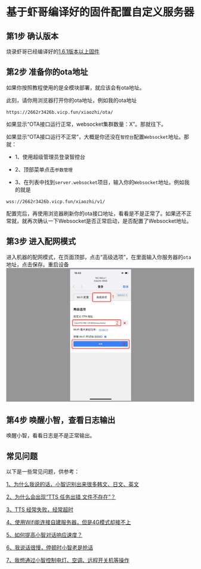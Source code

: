 # 基于虾哥编译好的固件配置自定义服务器

## 第1步 确认版本
烧录虾哥已经编译好的[1.6.1版本以上固件](https://github.com/78/xiaozhi-esp32/releases)

## 第2步 准备你的ota地址
如果你按照教程使用的是全模块部署，就应该会有ota地址。

此刻，请你用浏览器打开你的ota地址，例如我的ota地址
```
https://2662r3426b.vicp.fun/xiaozhi/ota/
```

如果显示“OTA接口运行正常，websocket集群数量：X”。那就往下。

如果显示“OTA接口运行不正常”，大概是你还没在`智控台`配置`Websocket`地址。那就：

- 1、使用超级管理员登录智控台

- 2、顶部菜单点击`参数管理`

- 3、在列表中找到`server.websocket`项目，输入你的`Websocket`地址。例如我的就是

```
wss://2662r3426b.vicp.fun/xiaozhi/v1/
```

配置完后，再使用浏览器刷新你的ota接口地址，看看是不是正常了。如果还不正常就，就再次确认一下Websocket是否正常启动，是否配置了Websocket地址。

## 第3步 进入配网模式
进入机器的配网模式，在页面顶部，点击“高级选项”，在里面输入你服务器的`ota`地址，点击保存。重启设备
![请参考-OTA地址设置](../docs/images/firmware-setting-ota.png)

## 第4步 唤醒小智，查看日志输出

唤醒小智，看看日志是不是正常输出。


## 常见问题
以下是一些常见问题，供参考：

[1、为什么我说的话，小智识别出来很多韩文、日文、英文](./FAQ.md)

[2、为什么会出现“TTS 任务出错 文件不存在”？](./FAQ.md)

[3、TTS 经常失败，经常超时](./FAQ.md)

[4、使用Wifi能连接自建服务器，但是4G模式却接不上](./FAQ.md)

[5、如何提高小智对话响应速度？](./FAQ.md)

[6、我说话很慢，停顿时小智老是抢话](./FAQ.md)

[7、我想通过小智控制电灯、空调、远程开关机等操作](./FAQ.md)
